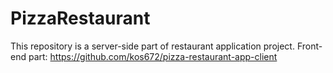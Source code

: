 # PizzaRestaurant

This repository is a server-side part of restaurant application project.
Front-end part: https://github.com/kos672/pizza-restaurant-app-client
